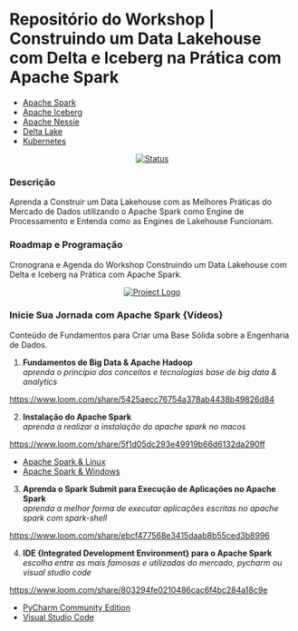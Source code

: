 # Repositório do Workshop | Construindo um Data Lakehouse com Delta e Iceberg na Prática com Apache Spark

- [Apache Spark](https://spark.apache.org/)
- [Apache Iceberg](https://iceberg.apache.org/)
- [Apache Nessie](https://projectnessie.org/)
- [Delta Lake](https://delta.io/)
- [Kubernetes](https://kubernetes.io/)

<div align="center">

[![Status](https://img.shields.io/badge/status-active-success.svg)]()

</div>

### Descrição
Aprenda a Construir um Data Lakehouse com as Melhores Práticas
do Mercado de Dados utilizando o Apache Spark como Engine
de Processamento e Entenda como as Engines de Lakehouse Funcionam.

### Roadmap e Programação
Cronograna e Agenda do Workshop Construindo um Data Lakehouse com 
Delta e Iceberg na Prática com Apache Spark.

<p align="center">
  <a href="" rel="noopener">
    <img src="https://github.com/nickssonfreitas/ws-spark-lakehouse-na-pratica/blob/main/images/roadmap.png" alt="Project Logo">
 </a>
</p>

### Inicie Sua Jornada com Apache Spark {Vídeos}
Conteúdo de Fundamentos para Criar uma Base Sólida sobre a Engenharia de Dados.

1) **Fundamentos de Big Data & Apache Hadoop**  
*aprenda o princípio dos conceitos e tecnologias base de big data & analytics*  

https://www.loom.com/share/5425aecc76754a378ab4438b49826d84

2) **Instalação do Apache Spark**  
*aprenda a realizar a instalação do apache spark no macos*  

https://www.loom.com/share/5f1d05dc293e49919b66d6132da290ff

* [Apache Spark & Linux](https://sparkbyexamples.com/spark/spark-installation-on-linux-ubuntu/)
* [Apache Spark & Windows](https://phoenixnap.com/kb/install-spark-on-windows-10)

3) **Aprenda o Spark Submit para Execução de Aplicações no Apache Spark**  
*aprenda a melhor forma de executar aplicações escritas no apache spark com spark-shell*  

https://www.loom.com/share/ebcf477568e3415daab8b55ced3b8996

4) **IDE {Integrated Development Environment} para o Apache Spark**  
*escolha entre as mais famosas e utilizadas do mercado, pycharm ou visual studio code*  

https://www.loom.com/share/803294fe0210486cac6f4bc284a18c9e

* [PyCharm Community Edition](https://www.jetbrains.com/pycharm/download/)
* [Visual Studio Code](https://code.visualstudio.com/)

